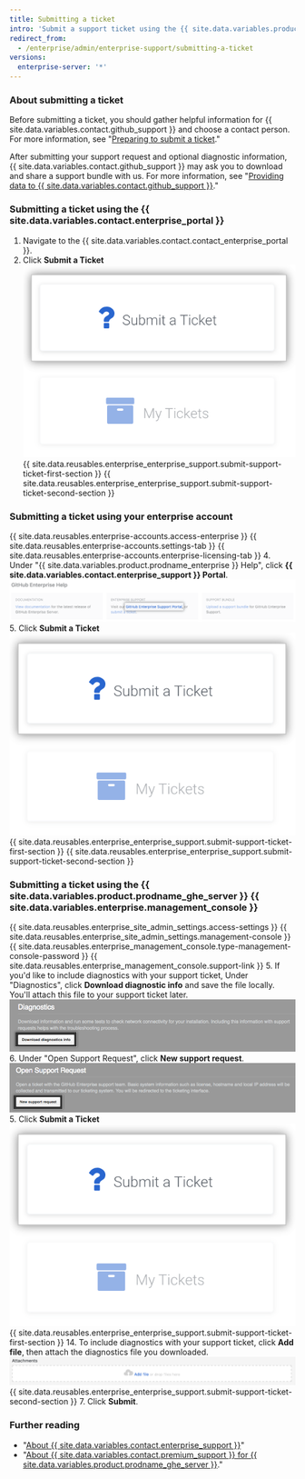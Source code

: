 ```yaml
---
title: Submitting a ticket
intro: 'Submit a support ticket using the {{ site.data.variables.product.prodname_ghe_server }} {{ site.data.variables.enterprise.management_console }} or the support portal. You can mark a ticket as urgent when your {{ site.data.variables.product.prodname_ghe_server }} production system is down or in an unusable state.'
redirect_from:
  - /enterprise/admin/enterprise-support/submitting-a-ticket
versions:
  enterprise-server: '*'
---
```


### About submitting a ticket

Before submitting a ticket, you should gather helpful information for {{ site.data.variables.contact.github_support }} and choose a contact person. For more information, see "[Preparing to submit a ticket](/enterprise/admin/guides/enterprise-support/preparing-to-submit-a-ticket)."

After submitting your support request and optional diagnostic information, {{ site.data.variables.contact.github_support }} may ask you to download and share a support bundle with us. For more information, see "[Providing data to {{ site.data.variables.contact.github_support }}](/enterprise/admin/guides/enterprise-support/providing-data-to-github-support)."

### Submitting a ticket using the {{ site.data.variables.contact.enterprise_portal }}

1. Navigate to the {{ site.data.variables.contact.contact_enterprise_portal }}.
5. Click **Submit a Ticket**
  ![Submit a ticket to Enterprise Support team](/assets/images/enterprise/support/submit-ticket-button.png)
{{ site.data.reusables.enterprise_enterprise_support.submit-support-ticket-first-section }}
{{ site.data.reusables.enterprise_enterprise_support.submit-support-ticket-second-section }}

### Submitting a ticket using your enterprise account

{{ site.data.reusables.enterprise-accounts.access-enterprise }}
{{ site.data.reusables.enterprise-accounts.settings-tab }}
{{ site.data.reusables.enterprise-accounts.enterprise-licensing-tab }}
4. Under "{{ site.data.variables.product.prodname_enterprise }} Help", click **{{ site.data.variables.contact.enterprise_support }} Portal**.
  ![Link to navigate to Enterprise support site](/assets/images/enterprise/support/enterprise-support-link.png)
5. Click **Submit a Ticket**
  ![Submit a ticket to Enterprise Support team](/assets/images/enterprise/support/submit-ticket-button.png)
{{ site.data.reusables.enterprise_enterprise_support.submit-support-ticket-first-section }}
{{ site.data.reusables.enterprise_enterprise_support.submit-support-ticket-second-section }}

### Submitting a ticket using the {{ site.data.variables.product.prodname_ghe_server }} {{ site.data.variables.enterprise.management_console }}

{{ site.data.reusables.enterprise_site_admin_settings.access-settings }}
{{ site.data.reusables.enterprise_site_admin_settings.management-console }}
{{ site.data.reusables.enterprise_management_console.type-management-console-password }}
{{ site.data.reusables.enterprise_management_console.support-link }}
5. If you'd like to include diagnostics with your support ticket, Under "Diagnostics", click **Download diagnostic info** and save the file locally. You'll attach this file to your support ticket later.
  ![Button to download diagnostics info](/assets/images/enterprise/support/download-diagnostics-info-button.png)
6. Under "Open Support Request", click **New support request**.
  ![Button to open a support request](/assets/images/enterprise/management-console/open-support-request.png)
5. Click **Submit a Ticket**
  ![Submit a ticket to Enterprise Support team](/assets/images/enterprise/support/submit-ticket-button.png)
{{ site.data.reusables.enterprise_enterprise_support.submit-support-ticket-first-section }}
14. To include diagnostics with your support ticket, click **Add file**, then attach the diagnostics file you downloaded.
  ![Add file button](/assets/images/enterprise/support/support-ticket-add-file.png)
{{ site.data.reusables.enterprise_enterprise_support.submit-support-ticket-second-section }}
7. Click **Submit**.

### Further reading

- "[About {{ site.data.variables.contact.enterprise_support }}](/enterprise/admin/guides/enterprise-support/about-github-enterprise-support)"
- "[About {{ site.data.variables.contact.premium_support }} for {{ site.data.variables.product.prodname_ghe_server }}](/enterprise/admin/guides/enterprise-support/about-github-premium-support-for-github-enterprise-server)."
